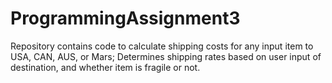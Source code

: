 # ProgrammingAssignment3
Repository contains code to calculate shipping costs for any input item to USA, CAN, AUS, or Mars;
Determines shipping rates based on user input of destination, and whether item is fragile or not. 
